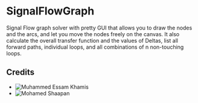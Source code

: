 # SignalFlowGraph

Signal Flow graph solver with pretty GUI that allows you to draw the nodes and the arcs, and let you move the nodes freely on the canvas. It also calculate the overall transfer function and the values of Deltas, list all forward paths, individual loops, and all combinations of n non-touching loops.

## Credits
* ![Muhammed Essam Khamis](https://github.com/MuhammedKhamis)
* ![Mohamed Shaapan](https://github.com/mohamed-shaapan)
